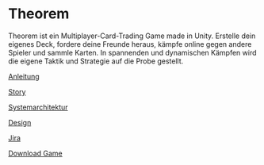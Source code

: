 
# Theorem
Theorem ist ein Multiplayer-Card-Trading Game made in Unity.
Erstelle dein eigenes Deck, fordere deine Freunde heraus, kämpfe online gegen andere Spieler und sammle Karten.
In spannenden und dynamischen Kämpfen wird die eigene Taktik und Strategie auf die Probe gestellt.




[Anleitung](https://docs.google.com/document/d/1BvYsRw7yeeR1s9ptrHhsUwngRzkokp4l1i2rNS2kxFQ/edit#heading=h.smbgexma9djr)

[Story](https://docs.google.com/document/d/16YKuekXXZELbwOJ96YNQeD6UEQXKldQXbGw0qDydKeY/edit)

[Systemarchitektur](./Systemarchitektur.svg)

[Design](https://www.figma.com/file/gxirKpXJDLJkDa6ToHvPt6/Theorem?node-id=0%3A1)

[Jira](https://theoremrpg.atlassian.net/jira/software/projects/THEOR/boards/1)

[Download Game](https://github.com/MarvinAichinger/TheoremSocketIO)



